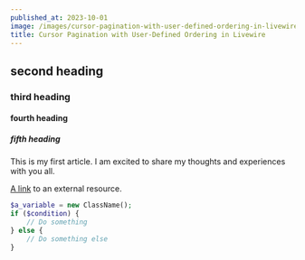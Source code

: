 ```yaml
---
published_at: 2023-10-01
image: /images/cursor-pagination-with-user-defined-ordering-in-livewire.png
title: Cursor Pagination with User-Defined Ordering in Livewire
---
```


## second heading

### third heading

#### fourth heading

##### fifth heading

This is my first article. I am excited to share my thoughts and experiences with you all.

[A link](https://example.com) to an external resource.

```php [test.php]{2} meta-info=val
$a_variable = new ClassName();
if ($condition) {
    // Do something
} else {
    // Do something else
}
```
